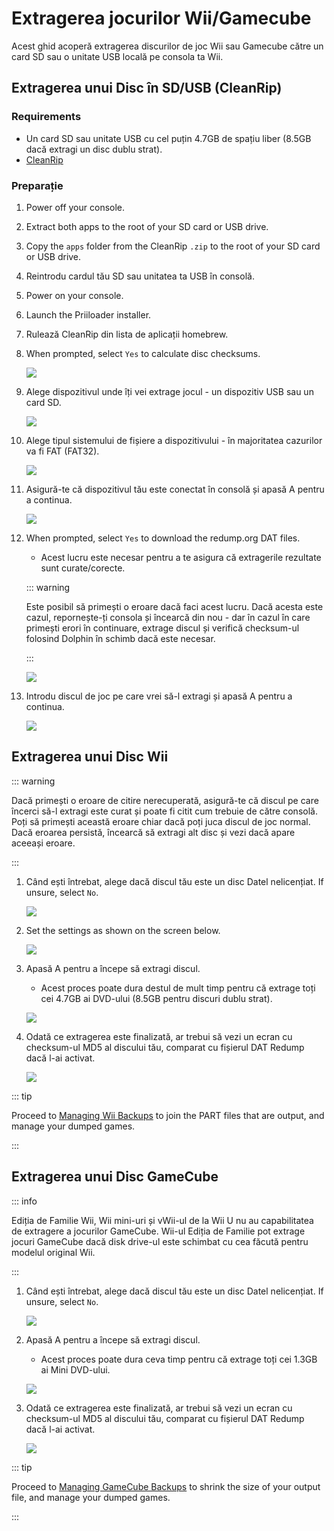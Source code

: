 # Extragerea jocurilor Wii/Gamecube

Acest ghid acoperă extragerea discurilor de joc Wii sau Gamecube către un card SD sau o unitate USB locală pe consola ta Wii.

## Extragerea unui Disc în SD/USB (CleanRip)

### Requirements

- Un card SD sau unitate USB cu cel puțin 4.7GB de spațiu liber (8.5GB dacă extragi un disc dublu strat).
- [CleanRip](https://oscwii.org/library/app/cleanrip)

### Preparație

1. Power off your console.

2. Extract both apps to the root of your SD card or USB drive.

3. Copy the `apps` folder from the CleanRip `.zip` to the root of your SD card or USB drive.

4. Reintrodu cardul tău SD sau unitatea ta USB în consolă.

5. Power on your console.

6. Launch the Priiloader installer.

7. Rulează CleanRip din lista de aplicații homebrew.

8. When prompted, select `Yes` to calculate disc checksums.

    ![](/images/homebrew/CleanRip/checksum.png)

9. Alege dispozitivul unde îți vei extrage jocul - un dispozitiv USB sau un card SD.

    ![](/images/homebrew/CleanRip/device.png)

10. Alege tipul sistemului de fișiere a dispozitivului - în majoritatea cazurilor va fi FAT (FAT32).

    ![](/images/homebrew/CleanRip/filesystem.png)

11. Asigură-te că dispozitivul tău este conectat în consolă și apasă A pentru a continua.

    ![](/images/homebrew/CleanRip/insertdevice.png)

12. When prompted, select `Yes` to download the redump.org DAT files.

    - Acest lucru este necesar pentru a te asigura că extragerile rezultate sunt curate/corecte.

    ::: warning

    Este posibil să primești o eroare dacă faci acest lucru. Dacă acesta este cazul, repornește-ți consola și încearcă din nou - dar în cazul în care primești erori în continuare, extrage discul și verifică checksum-ul folosind Dolphin în schimb dacă este necesar.

    :::

    ![](/images/homebrew/CleanRip/redump.png)

13. Introdu discul de joc pe care vrei să-l extragi și apasă A pentru a continua.

    ![](/images/homebrew/CleanRip/insertdisc.png)

## Extragerea unui Disc Wii

::: warning

Dacă primești o eroare de citire nerecuperată, asigură-te că discul pe care încerci să-l extragi este curat și poate fi citit cum trebuie de către consolă. Poți să primești această eroare chiar dacă poți juca discul de joc normal. Dacă eroarea persistă, încearcă să extragi alt disc și vezi dacă apare aceeași eroare.

:::

1. Când ești întrebat, alege dacă discul tău este un disc Datel nelicențiat. If unsure, select `No`.

    ![](/images/homebrew/CleanRip/dateldisc.png)

2. Set the settings as shown on the screen below.

    ![](/images/homebrew/CleanRip/wiisettings.png)

3. Apasă A pentru a începe să extragi discul.

    - Acest proces poate dura destul de mult timp pentru că extrage toți cei 4.7GB ai DVD-ului (8.5GB pentru discuri dublu strat).

    ![](/images/homebrew/CleanRip/wiiprogress.png)

4. Odată ce extragerea este finalizată, ar trebui să vezi un ecran cu checksum-ul MD5 al discului tău, comparat cu fișierul DAT Redump dacă l-ai activat.

    ![](/images/homebrew/CleanRip/wiidumpcomplete.png)

::: tip

Proceed to [Managing Wii Backups](wii-backups) to join the PART files that are output, and manage your dumped games.

:::

## Extragerea unui Disc GameCube

::: info

Ediția de Familie Wii, Wii mini-uri și vWii-ul de la Wii U nu au capabilitatea de extragere a jocurilor GameCube. Wii-ul Ediția de Familie pot extrage jocuri GameCube dacă disk drive-ul este schimbat cu cea făcută pentru modelul original Wii.

:::

1. Când ești întrebat, alege dacă discul tău este un disc Datel nelicențiat. If unsure, select `No`.

    ![](/images/homebrew/CleanRip/dateldisc.png)

2. Apasă A pentru a începe să extragi discul.

    - Acest proces poate dura ceva timp pentru că extrage toți cei 1.3GB ai Mini DVD-ului.

    ![](/images/homebrew/CleanRip/gcprogress.png)

3. Odată ce extragerea este finalizată, ar trebui să vezi un ecran cu checksum-ul MD5 al discului tău, comparat cu fișierul DAT Redump dacă l-ai activat.

    ![](/images/homebrew/CleanRip/gcdumpcomplete.png)

::: tip

Proceed to [Managing GameCube Backups](gc-backups) to shrink the size of your output file, and manage your dumped games.

:::
